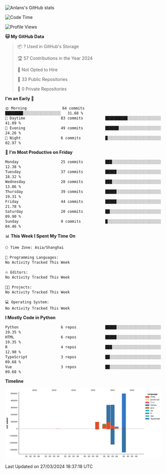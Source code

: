 <!-- ![Anlans's GitHub stats](https://github-readme-stats.vercel.app/api?username=Anlans) -->
![Anlans's GitHub stats](https://github-readme-stats.vercel.app/api?username=Anlans&rank_icon=github)

<!--START_SECTION:waka-->
![Code Time](http://img.shields.io/badge/Code%20Time-0%20secs-blue)

![Profile Views](http://img.shields.io/badge/Profile%20Views-0-blue)

**🐱 My GitHub Data** 

> 📦 ? Used in GitHub's Storage 
 > 
> 🏆 57 Contributions in the Year 2024
 > 
> 🚫 Not Opted to Hire
 > 
> 📜 33 Public Repositories 
 > 
> 🔑 0 Private Repositories 
 > 
**I'm an Early 🐤** 

```text
🌞 Morning                64 commits          ████████░░░░░░░░░░░░░░░░░   31.68 % 
🌆 Daytime                83 commits          ██████████░░░░░░░░░░░░░░░   41.09 % 
🌃 Evening                49 commits          ██████░░░░░░░░░░░░░░░░░░░   24.26 % 
🌙 Night                  6 commits           █░░░░░░░░░░░░░░░░░░░░░░░░   02.97 % 
```
📅 **I'm Most Productive on Friday** 

```text
Monday                   25 commits          ███░░░░░░░░░░░░░░░░░░░░░░   12.38 % 
Tuesday                  37 commits          █████░░░░░░░░░░░░░░░░░░░░   18.32 % 
Wednesday                28 commits          ███░░░░░░░░░░░░░░░░░░░░░░   13.86 % 
Thursday                 39 commits          █████░░░░░░░░░░░░░░░░░░░░   19.31 % 
Friday                   44 commits          █████░░░░░░░░░░░░░░░░░░░░   21.78 % 
Saturday                 20 commits          ██░░░░░░░░░░░░░░░░░░░░░░░   09.90 % 
Sunday                   9 commits           █░░░░░░░░░░░░░░░░░░░░░░░░   04.46 % 
```


📊 **This Week I Spent My Time On** 

```text
🕑︎ Time Zone: Asia/Shanghai

💬 Programming Languages: 
No Activity Tracked This Week

🔥 Editors: 
No Activity Tracked This Week

🐱‍💻 Projects: 
No Activity Tracked This Week

💻 Operating System: 
No Activity Tracked This Week
```

**I Mostly Code in Python** 

```text
Python                   6 repos             █████░░░░░░░░░░░░░░░░░░░░   19.35 % 
HTML                     6 repos             █████░░░░░░░░░░░░░░░░░░░░   19.35 % 
R                        4 repos             ███░░░░░░░░░░░░░░░░░░░░░░   12.90 % 
TypeScript               3 repos             ██░░░░░░░░░░░░░░░░░░░░░░░   09.68 % 
Vue                      3 repos             ██░░░░░░░░░░░░░░░░░░░░░░░   09.68 % 
```



**Timeline**

![Lines of Code chart](https://raw.githubusercontent.com/Anlans/Anlans/main/assets/bar_graph.png)


 Last Updated on 27/03/2024 18:37:18 UTC
<!--END_SECTION:waka-->
